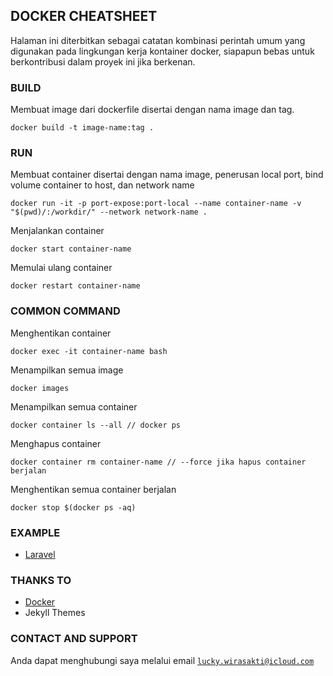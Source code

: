 ## DOCKER CHEATSHEET

Halaman ini diterbitkan sebagai catatan kombinasi perintah umum yang digunakan pada lingkungan kerja kontainer docker, siapapun bebas untuk berkontribusi dalam proyek ini jika berkenan.

### BUILD

Membuat image dari dockerfile disertai dengan nama image dan tag.

    docker build -t image-name:tag .

### RUN

Membuat container disertai dengan nama image, penerusan local port, bind volume container to host, dan network name

    docker run -it -p port-expose:port-local --name container-name -v "$(pwd)/:/workdir/" --network network-name .

Menjalankan container 

    docker start container-name
    
Memulai ulang container

    docker restart container-name
    
### COMMON COMMAND

Menghentikan container

    docker exec -it container-name bash

Menampilkan semua image

    docker images

Menampilkan semua container

    docker container ls --all // docker ps

Menghapus container 

    docker container rm container-name // --force jika hapus container berjalan

Menghentikan semua container berjalan

    docker stop $(docker ps -aq)

### EXAMPLE
- [Laravel](./docker/laravel/example.md)


### THANKS TO
- [Docker](http://docker.com/)
- Jekyll Themes


### CONTACT AND SUPPORT
Anda dapat menghubungi saya melalui email [```lucky.wirasakti@icloud.com```](mailto:lucky.wirasakti@icloud.com)
